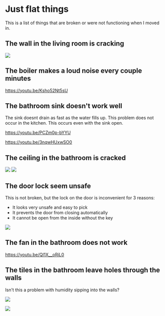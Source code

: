 # Just flat things

This is a list of things that are broken or were not functioning when I moved in.

## The wall in the living room is cracking

![](photo_2020-10-01.jpeg)


## The boiler makes a loud noise every couple minutes

https://youtu.be/Ksho52Nt5sU

## The bathroom sink doesn't work well

The sink doesnt drain as fast as the water fills up. This problem does not occur in the kitchen. This occurs even with the sink open.

https://youtu.be/PCZm0p-bYYU

https://youtu.be/3nqwHUxwSO0

## The ceiling in the bathroom is cracked

![](IMG_0254.jpg)
![](IMG_0309.jpg)

## The door lock seem unsafe

This is not broken, but the lock on the door is inconvenient for 3 reasons:

- It looks very unsafe and easy to pick
- It prevents the door from closing automatically
- It cannot be open from the inside without the key

![](IMG_0281.jpg)

## The fan in the bathroom does not work

https://youtu.be/Ql1X__oRiL0

## The tiles in the bathroom leave holes through the walls

Isn't this a problem with humidity sipping into the walls?

![](IMG_0287.jpg)

![](IMG_0285.jpg)
